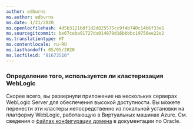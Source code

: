 ```yaml
---
author: edburns
ms.author: edburns
ms.date: 1/21/2020
ms.openlocfilehash: 4d5b3121b8f1d2d825575cc9f4b740c14b6f33e1
ms.sourcegitcommit: be67ceba91727da014879d16bbbbc19756ee22e2
ms.translationtype: HT
ms.contentlocale: ru-RU
ms.lasthandoff: 05/05/2020
ms.locfileid: "81673510"
---
```

### <a name="determine-whether-weblogic-clustering-is-used"></a>Определение того, используется ли кластеризация WebLogic

Скорее всего, вы развернули приложение на нескольких серверах WebLogic Server для обеспечения высокой доступности. Вы можете перенести эти кластеры непосредственно из локальной установки на платформу WebLogic, работающую в Виртуальных машинах Azure. См. сведения о [файлах конфигурации домена](https://docs.oracle.com/middleware/12213/wls/DOMCF/config_files.htm#DOMCF127) в документации по Oracle.
